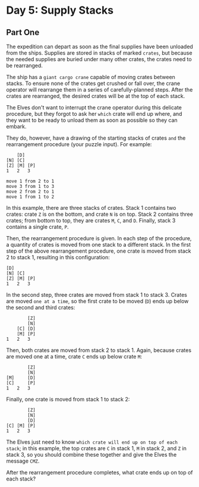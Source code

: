# Day 5: Supply Stacks 

## Part One

The expedition can depart as soon as the final supplies have been unloaded from the ships. Supplies are stored in stacks 
of marked `crates`, but because the needed supplies are buried under many other crates, the crates need to be rearranged.

The ship has a `giant cargo crane` capable of moving crates between stacks. To ensure none of the crates get crushed or 
fall over, the crane operator will rearrange them in a series of carefully-planned steps. After the crates are rearranged, 
the desired crates will be at the top of each stack.

The Elves don't want to interrupt the crane operator during this delicate procedure, but they forgot to ask her `which` 
crate will end up where, and they want to be ready to unload them as soon as possible so they can embark.

They do, however, have a drawing of the starting stacks of crates `and` the rearrangement procedure (your puzzle input). 
For example:
```
    [D]    
[N] [C]    
[Z] [M] [P]
1   2   3

move 1 from 2 to 1
move 3 from 1 to 3
move 2 from 2 to 1
move 1 from 1 to 2
```

In this example, there are three stacks of crates. Stack 1 contains two crates: crate `Z` is on the bottom, and crate `N` 
is on top. Stack 2 contains three crates; from bottom to top, they are crates `M`, `C`, and `D`. Finally, stack 3 
contains a single crate, `P`.

Then, the rearrangement procedure is given. In each step of the procedure, a quantity of crates is moved from one stack 
to a different stack. In the first step of the above rearrangement procedure, one crate is moved from stack 2 to stack 1, 
resulting in this configuration:

```
[D]        
[N] [C]    
[Z] [M] [P]
1   2   3
```

In the second step, three crates are moved from stack 1 to stack 3. Crates are moved `one at a time`, so the first crate 
to be moved (`D`) ends up below the second and third crates:

```
        [Z]
        [N]
    [C] [D]
    [M] [P]
1   2   3
```

Then, both crates are moved from stack 2 to stack 1. Again, because crates are moved one at a time, crate `C` ends up 
below crate `M`:

```
        [Z]
        [N]
[M]     [D]
[C]     [P]
1   2   3
```

Finally, one crate is moved from stack 1 to stack 2:

```
        [Z]
        [N]
        [D]
[C] [M] [P]
1   2   3
```

The Elves just need to know `which crate will end up on top of each stack`; in this example, the top crates are `C` in 
stack 1, `M` in stack 2, and `Z` in stack 3, so you should combine these together and give the Elves the message `CMZ`.

After the rearrangement procedure completes, what crate ends up on top of each stack?
